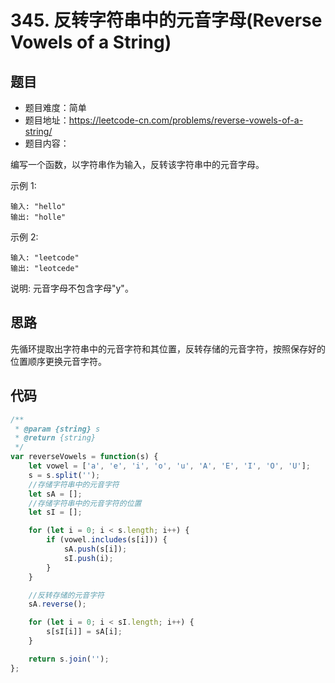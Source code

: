 # 345. 反转字符串中的元音字母(Reverse Vowels of a String)

## 题目
* 题目难度：简单
* 题目地址：https://leetcode-cn.com/problems/reverse-vowels-of-a-string/
* 题目内容：

编写一个函数，以字符串作为输入，反转该字符串中的元音字母。

示例 1:

```
输入: "hello"
输出: "holle"
```

示例 2:

```
输入: "leetcode"
输出: "leotcede"
```

说明:
元音字母不包含字母"y"。


## 思路
先循环提取出字符串中的元音字符和其位置，反转存储的元音字符，按照保存好的位置顺序更换元音字符。


## 代码
```JavaScript
/**
 * @param {string} s
 * @return {string}
 */
var reverseVowels = function(s) {
    let vowel = ['a', 'e', 'i', 'o', 'u', 'A', 'E', 'I', 'O', 'U'];
    s = s.split('');
    //存储字符串中的元音字符
    let sA = [];
    //存储字符串中的元音字符的位置
    let sI = [];

    for (let i = 0; i < s.length; i++) {
        if (vowel.includes(s[i])) {
            sA.push(s[i]);
            sI.push(i);
        }
    }

    //反转存储的元音字符
    sA.reverse();

    for (let i = 0; i < sI.length; i++) {
        s[sI[i]] = sA[i];
    }

    return s.join('');
};

```
